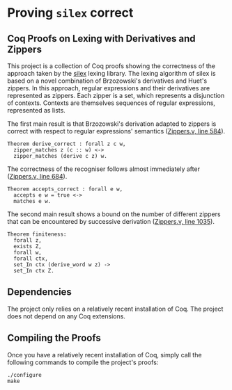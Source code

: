 # Proving `silex` correct
## Coq Proofs on Lexing with Derivatives and Zippers

This project is a collection of Coq proofs showing the correctness of the approach taken by the [silex](https://github.com/epfl-lara/silex) lexing library.
The lexing algorithm of silex is based on a novel combination of Brzozowski's derivatives and Huet's zippers.
In this approach, regular expressions and their derivatives are represented as zippers.
Each zipper is a set, which represents a disjunction of contexts.
Contexts are themselves sequences of regular expressions, represented as lists.

The first main result is that Brzozowski's derivation adapted to zippers is correct with respect to regular expressions' semantics ([Zippers.v, line 584](Zippers.v#L584)).

```coq
Theorem derive_correct : forall z c w,
  zipper_matches z (c :: w) <->
  zipper_matches (derive c z) w.
```

The correctness of the recogniser follows almost immediately after ([Zippers.v, line 684](Zippers.v#L684)).

```coq
Theorem accepts_correct : forall e w,
  accepts e w = true <->
  matches e w.
```

The second main result shows a bound on the number of different zippers that can be encountered by successive derivation ([Zippers.v, line 1035](Zippers.v#L1035)).

```coq
Theorem finiteness:
  forall z,
  exists Z,
  forall w,
  forall ctx,
  set_In ctx (derive_word w z) ->
  set_In ctx Z.
```

## Dependencies

The project only relies on a relatively recent installation of Coq.
The project does not depend on any Coq extensions.


## Compiling the Proofs

Once you have a relatively recent installation of Coq, simply call the following commands to compile the project's proofs:

```
./configure
make
```







